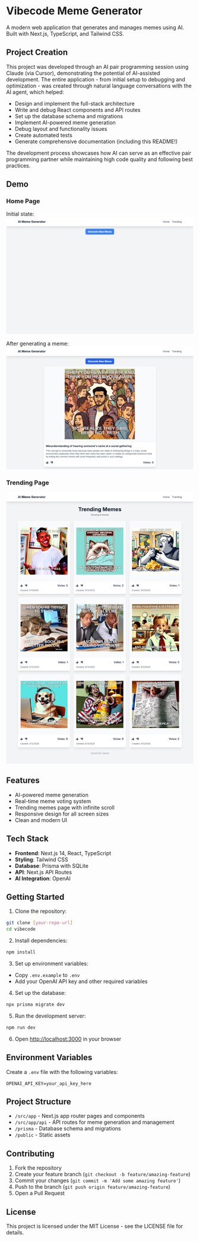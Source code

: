 # Vibecode Meme Generator

A modern web application that generates and manages memes using AI. Built with Next.js, TypeScript, and Tailwind CSS.

## Project Creation

This project was developed through an AI pair programming session using Claude (via Cursor), demonstrating the potential of AI-assisted development. The entire application - from initial setup to debugging and optimization - was created through natural language conversations with the AI agent, which helped:

- Design and implement the full-stack architecture
- Write and debug React components and API routes
- Set up the database schema and migrations
- Implement AI-powered meme generation
- Debug layout and functionality issues
- Create automated tests
- Generate comprehensive documentation (including this README!)

The development process showcases how AI can serve as an effective pair programming partner while maintaining high code quality and following best practices.

## Demo

### Home Page

Initial state:
![Home Page Initial](docs/home-page-initial.png)

After generating a meme:
![Home Page with Generated Meme](docs/home-page-generated.png)

### Trending Page

![Trending Page](docs/trending-page.png)

## Features

- AI-powered meme generation
- Real-time meme voting system
- Trending memes page with infinite scroll
- Responsive design for all screen sizes
- Clean and modern UI

## Tech Stack

- **Frontend**: Next.js 14, React, TypeScript
- **Styling**: Tailwind CSS
- **Database**: Prisma with SQLite
- **API**: Next.js API Routes
- **AI Integration**: OpenAI

## Getting Started

1. Clone the repository:

```bash
git clone [your-repo-url]
cd vibecode
```

2. Install dependencies:

```bash
npm install
```

3. Set up environment variables:

- Copy `.env.example` to `.env`
- Add your OpenAI API key and other required variables

4. Set up the database:

```bash
npx prisma migrate dev
```

5. Run the development server:

```bash
npm run dev
```

6. Open [http://localhost:3000](http://localhost:3000) in your browser

## Environment Variables

Create a `.env` file with the following variables:

```
OPENAI_API_KEY=your_api_key_here
```

## Project Structure

- `/src/app` - Next.js app router pages and components
- `/src/app/api` - API routes for meme generation and management
- `/prisma` - Database schema and migrations
- `/public` - Static assets

## Contributing

1. Fork the repository
2. Create your feature branch (`git checkout -b feature/amazing-feature`)
3. Commit your changes (`git commit -m 'Add some amazing feature'`)
4. Push to the branch (`git push origin feature/amazing-feature`)
5. Open a Pull Request

## License

This project is licensed under the MIT License - see the LICENSE file for details.
